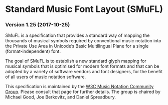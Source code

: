 # Standard Music Font Layout (SMuFL)

### Version 1.25 (2017-10-25)

SMuFL is a specification that provides a standard way of mapping the thousands of musical symbols required by conventional music notation into the Private Use Area in Unicode’s Basic Multilingual Plane for a single (format-independent) font.

The goal of SMuFL is to establish a new standard glyph mapping for musical symbols that is optimised for modern font formats and that can be adopted by a variety of software vendors and font designers, for the benefit of all users of music notation software.

This specification is maintained by the [W3C Music Notation Community Group](https://www.w3.org/community/music-notation/). Please consult that page for further details. The group is chaired by Michael Good, Joe Berkovitz, and Daniel Spreadbury.
